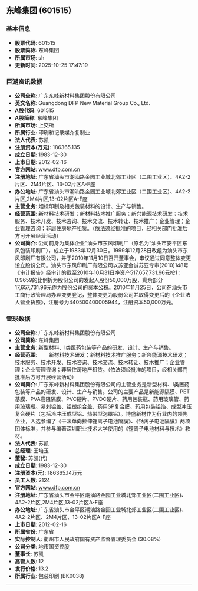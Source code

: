 ## 东峰集团 (601515)

### 基本信息

- **股票代码**: 601515
- **股票简称**: 东峰集团
- **所属市场**: sh
- **更新时间**: 2025-10-25 17:47:19

### 巨潮资讯数据

- **公司全称**: 广东东峰新材料集团股份有限公司
- **英文名称**: Guangdong DFP New Material Group Co., Ltd.
- **A股代码**: 601515
- **A股简称**: 东峰集团
- **所属市场**: 上交所
- **所属行业**: 印刷和记录媒介复制业
- **法人代表**: 苏凯
- **注册资本(万元)**: 186365.135
- **成立日期**: 1983-12-30
- **上市日期**: 2012-02-16
- **官方网站**: www.dfp.com.cn
- **注册地址**: 广东省汕头市潮汕路金园工业城北郊工业区（二围工业区）、4A2-2片区、2M4片区、13-02片区A-F座
- **办公地址**: 广东省汕头市潮汕路金园工业城北郊工业区（二围工业区）、4A2-2片区,2M4片区,13-02片区A-F座
- **主营业务**: 烟标印制及相关包装材料的设计、生产与销售。
- **经营范围**: 新材料技术研发；新材料技术推广服务；新兴能源技术研发；技术服务、技术开发、技术咨询、技术交流、技术转让、技术推广；企业管理；企业管理咨询；非居住房地产租赁。（依法须经批准的项目，经相关部门批准后方可开展经营活动）
- **公司简介**: 公司前身为集体企业“汕头市东风印刷厂（原名为“汕头市安平区东风包装印刷厂），成立于1983年12月30日。1999年12月28日改组为汕头市东风印刷厂有限公司，并于2010年11月10日召开董事会，审议通过同意整体变更设立股份公司。汕头市东风印刷厂有限公司以苏亚金诚苏亚专审[2010]148号《审计报告》经审计的截至2010年10月31日净资产517,657,731.96元按1：0.9659的比例折为股份公司的发起人股份50,000万股，剩余部分17,657,731.96元作为股份公司的资本公积。2010年11月25日，公司在汕头市工商行政管理局办理变更登记，整体变更为股份公司并取得变更后的《企业法人营业执照》，注册号为440500400005944，注册资本50,000万元。

### 雪球数据

- **公司全称**: 广东东峰新材料集团股份有限公司
- **公司简称**: 东峰集团
- **主营业务**: 新型材料、I类医药包装等产品的研发、设计、生产与销售。
- **经营范围**: 　　新材料技术研发；新材料技术推广服务；新兴能源技术研发；技术服务、技术开发、技术咨询、技术交流、技术转让、技术推广；企业管理；企业管理咨询；非居住房地产租赁。（依法须经批准的项目，经相关部门批准后方可开展经营活动）
- **公司简介**: 广东东峰新材料集团股份有限公司的主营业务是新型材料、I类医药包装等产品的研发、设计、生产与销售。公司的主要产品是新能源隔膜、PET基膜、PVA高阻隔膜、PVC硬片、PVDC硬片、药用包装瓶、药用玻璃管、药用玻璃瓶、易刺铝盖、铝塑组合盖、药用SP复合膜、药用包装铝箔、成型冲压复合硬片（包括冷冲压成型铝、热带型泡罩铝）。博盛新材作为行业内的领先企业，入选参编了《干法单向拉伸锂离子电池隔膜》、《钠离子电池隔膜》两项团体标准，并参与编著深圳职业技术大学使用的《锂离子电池材料与技术》教材。
- **法人代表**: 苏凯
- **总经理**: 王培玉
- **董秘**: 苏凯(代)
- **成立日期**: 1983-12-30
- **注册资本(元)**: 186365.14万元
- **员工人数**: 2124
- **官方网站**: www.dfp.com.cn
- **注册地址**: 广东省汕头市金平区潮汕路金园工业城北郊工业区(二围工业区)、4A2-2片区,2M4片区,13-02片区A-F座
- **办公地址**: 广东省汕头市金平区潮汕路金园工业城北郊工业区(二围工业区)、4A2-2片区、2M4片区、13-02片区A-F座
- **上市日期**: 2012-02-16
- **所属省份**: 广东省
- **实际控制人**: 衢州市人民政府国有资产监督管理委员会 (30.08%)
- **公司分类**: 地市国资控股
- **董事长**: 苏凯
- **高管人数**: 12
- **发行价格**: 13.2
- **所属行业**: 包装印刷 (BK0038)

---
